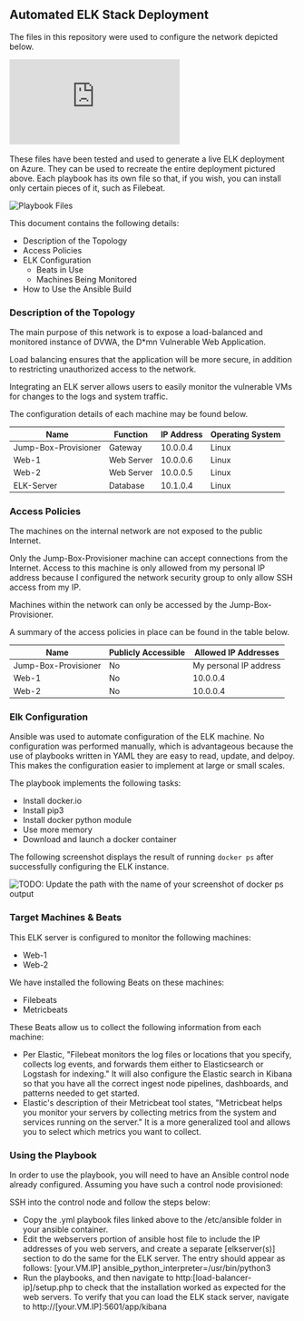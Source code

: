 ## Automated ELK Stack Deployment

The files in this repository were used to configure the network depicted below.

![ELK Stack Diagram](https://github.com/Calvin-R/Cyber-Security-Repository/blob/main/Diagrams/ELK%20Project%20Network%20Diagram(1).pdf)

These files have been tested and used to generate a live ELK deployment on Azure. They can be used to recreate the entire deployment pictured above. Each playbook has its own file so that, if you wish, you can install only certain pieces of it, such as Filebeat.

 ![Playbook Files](https://github.com/Calvin-R/Cyber-Security-Repository/tree/main/Ansible)

This document contains the following details:
- Description of the Topology
- Access Policies
- ELK Configuration
  - Beats in Use
  - Machines Being Monitored
- How to Use the Ansible Build


### Description of the Topology

The main purpose of this network is to expose a load-balanced and monitored instance of DVWA, the D*mn Vulnerable Web Application.

Load balancing ensures that the application will be more secure, in addition to restricting unauthorized access to the network.

Integrating an ELK server allows users to easily monitor the vulnerable VMs for changes to the logs and system traffic.

The configuration details of each machine may be found below.

| Name     | Function | IP Address | Operating System |
|----------|----------|------------|------------------|
| Jump-Box-Provisioner | Gateway  | 10.0.0.4   | Linux            |
| Web-1    |Web Server|10.0.0.6    |Linux             |
| Web-2    |Web Server|10.0.0.5    |Linux             |
| ELK-Server|Database  |10.1.0.4   |Linux             |

### Access Policies

The machines on the internal network are not exposed to the public Internet. 

Only the Jump-Box-Provisioner machine can accept connections from the Internet. Access to this machine is only allowed from my personal IP address because I configured the network security group to only allow SSH access from my IP.

Machines within the network can only be accessed by the Jump-Box-Provisioner.

A summary of the access policies in place can be found in the table below.

| Name     | Publicly Accessible | Allowed IP Addresses |
|----------|---------------------|----------------------|
| Jump-Box-Provisioner | No                  | My personal IP address    |
| Web-1    | No                  | 10.0.0.4             |
| Web-2    | No                  | 10.0.0.4             |

### Elk Configuration

Ansible was used to automate configuration of the ELK machine. No configuration was performed manually, which is advantageous because the use of playbooks written in YAML they are easy to read, update, and delpoy. This makes the configuration easier to implement at large or small scales.

The playbook implements the following tasks:
- Install docker.io
- Install pip3
- Install docker python module
- Use more memory
- Download and launch a docker container

The following screenshot displays the result of running `docker ps` after successfully configuring the ELK instance.

![TODO: Update the path with the name of your screenshot of docker ps output](Images/docker_ps_output.png)

### Target Machines & Beats
This ELK server is configured to monitor the following machines:
- Web-1
- Web-2

We have installed the following Beats on these machines:
- Filebeats
- Metricbeats

These Beats allow us to collect the following information from each machine:
- Per Elastic, "Filebeat monitors the log files or locations that you specify, collects log events, and forwards them either to Elasticsearch or Logstash for indexing." It will also configure the Elastic search in Kibana so that you have all the correct ingest node pipelines, dashboards, and patterns needed to get started.
- Elastic's description of their Metricbeat tool states, "Metricbeat helps you monitor your servers by collecting metrics from the system and services running on the server." It is a more generalized tool and allows you to select which metrics you want to collect.

### Using the Playbook
In order to use the playbook, you will need to have an Ansible control node already configured. Assuming you have such a control node provisioned: 

SSH into the control node and follow the steps below:
- Copy the .yml playbook files linked above to the /etc/ansible folder in your ansible container.
- Edit the webservers portion of ansible host file to include the IP addresses of you web servers, and create a separate [elkserver(s)] section to do the same for the ELK server. The entry should appear as follows: [your.VM.IP] ansible_python_interpreter=/usr/bin/python3
- Run the playbooks, and then navigate to http:[load-balancer-ip]/setup.php to check that the installation worked as expected for the web servers. To verify that you can load the ELK stack server, navigate to http://[your.VM.IP]:5601/app/kibana
